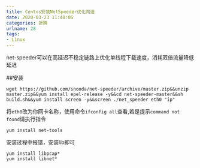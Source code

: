 ```yaml
---
title: Centos安装NetSpeeder优化网速
date: 2020-03-23 11:40:05
categories: 折腾
urlname: 28
tags:
- Linux
---
```

<!--markdown-->net-speeder可以在高延迟不稳定链路上优化单线程下载速度，消耗双倍流量降低延迟

##安装
```
wget https://github.com/snooda/net-speeder/archive/master.zip&&unzip master.zip&&yum install epel-release -y&&cd net-speeder-master&&sh build.sh&&yum install screen -y&&screen ./net_speeder eth0 "ip"
```
将`eth0`改为你网卡名称，使用命令`ifconfig all`查看,若是提示`command not found`请执行指令
```
yum install net-tools
```

安装过程中报错，安装lib即可
```
yum install libpcap*
yum install libnet*
```